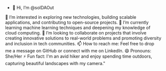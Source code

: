 - 👋 Hi, I’m @solDAOut

👀 I’m interested in exploring new technologies, building scalable applications, and contributing to open-source projects.
🌱 I’m currently learning machine learning techniques and deepening my knowledge of cloud computing.
💞️ I’m looking to collaborate on projects that involve creating innovative solutions to real-world problems and promoting diversity and inclusion in tech communities.
📫 How to reach me: Feel free to drop me a message on GitHub or connect with me on LinkedIn.
😄 Pronouns: She/Her
⚡ Fun fact: I'm an avid hiker and enjoy spending time outdoors, capturing beautiful landscapes with my camera."
<!---
solDAOut/solDAOut is a ✨ special ✨ repository because its `README.md` (this file) appears on your GitHub profile.
You can click the Preview link to take a look at your changes.
--->
